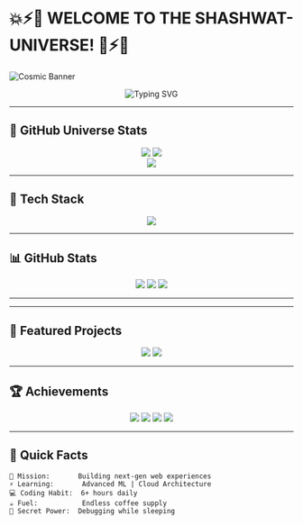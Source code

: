 # 💥⚡🎇 WELCOME TO THE SHASHWAT-UNIVERSE! 🎇⚡💥

![Cosmic Banner](https://media.giphy.com/media/26BROrSHlmyzzHf3i/giphy.gif)

<div align="center">
  <img src="https://readme-typing-svg.demolab.com?font=Fira+Code&weight=900&size=30&duration=3000&pause=1000&color=00F718&center=true&vCenter=true&width=800&height=80&lines=Hey+there!+I'm+Shashwat+Upadhyay;Fullstack+Developer+%7C+Open+Source+Enthusiast+%7C+Tech+Explorer" alt="Typing SVG" />
</div>

---

## 🌌 GitHub Universe Stats

<div align="center">
  <img src="https://komarev.com/ghpvc/?username=ShashwatUpadhyay&label=PROFILE+VISITS&color=ff00ae&style=flat-square" />
  <img src="https://img.shields.io/github/followers/ShashwatUpadhyay?style=flat-square&color=00ffea" />
</div>

<div align="center">
  <img src="https://github-profile-trophy.vercel.app/?username=ShashwatUpadhyay&theme=radical&no-frame=true&column=7" />
</div>

---

## 🚀 Tech Stack

<div align="center">
  <img src="https://skillicons.dev/icons?i=js,ts,py,django,react,html,css,tailwind,postgres,mysql,docker,git,github,vscode,figma&perline=10" />
</div>

---

## 📊 GitHub Stats

<div align="center">
  <img src="https://github-readme-stats.vercel.app/api?username=ShashwatUpadhyay&show_icons=true&theme=radical&count_private=true&hide_border=true" />
  <img src="https://github-readme-stats.vercel.app/api/top-langs/?username=ShashwatUpadhyay&layout=compact&theme=radical&hide_border=true" />
  <img src="https://streak-stats.demolab.com?user=ShashwatUpadhyay&theme=radical&hide_border=true" />
</div>

---



---

## 🌟 Featured Projects

<div align="center">
  <!-- Replace 'your-repo' with actual repo names -->
  <img src="https://github-readme-stats.vercel.app/api/pin/?username=ShashwatUpadhyay&repo=RealTime-Chat-Application&theme=radical&hide_border=true" />
  <img src="https://github-readme-stats.vercel.app/api/pin/?username=ShashwatUpadhyay&repo=EcommerceApplication&theme=radical&hide_border=true" />
</div>

---

## 🏆 Achievements

<div align="center">
  <img src="https://img.shields.io/badge/Hackathons-5%2B-brightgreen?style=flat-square&logo=codechef" />
  <img src="https://img.shields.io/badge/Projects-20%2B-blue?style=flat-square&logo=github" />
  <img src="https://img.shields.io/badge/Contributions-100%2B-yellowgreen?style=flat-square&logo=git" />
  <img src="https://img.shields.io/badge/Coffee-%E2%88%9E-brown?style=flat-square&logo=coffeescript" />
</div>

---

## 🎯 Quick Facts

```text
🌌 Mission:       Building next-gen web experiences
⚡ Learning:       Advanced ML | Cloud Architecture
💻 Coding Habit:  6+ hours daily
☕ Fuel:           Endless coffee supply
🧠 Secret Power:  Debugging while sleeping
```

